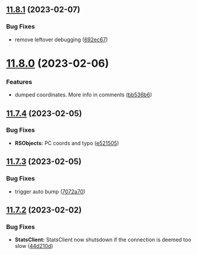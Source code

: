 ## [11.8.1](https://github.com/Torwent/WaspLib/compare/v11.8.0...v11.8.1) (2023-02-07)


### Bug Fixes

* remove leftover debugging ([692ec67](https://github.com/Torwent/WaspLib/commit/692ec6730ed81f22281fb06f6ee6958b5451b29c))



# [11.8.0](https://github.com/Torwent/WaspLib/compare/v11.7.4...v11.8.0) (2023-02-06)


### Features

* dumped coordinates. More info in comments ([bb536b6](https://github.com/Torwent/WaspLib/commit/bb536b6c8a91e766cb820855a1958ade316d3517))



## [11.7.4](https://github.com/Torwent/WaspLib/compare/v11.7.3...v11.7.4) (2023-02-05)


### Bug Fixes

* **RSObjects:** PC coords and typo ([e521505](https://github.com/Torwent/WaspLib/commit/e5215057f1c0e850b6615e724aa2266b522f5f58))



## [11.7.3](https://github.com/Torwent/WaspLib/compare/v11.7.2...v11.7.3) (2023-02-05)


### Bug Fixes

* trigger auto bump ([7072a70](https://github.com/Torwent/WaspLib/commit/7072a700e9f5ba24eaac6f2e4b819112563c6434))



## [11.7.2](https://github.com/Torwent/WaspLib/compare/v11.7.1...v11.7.2) (2023-02-02)


### Bug Fixes

* **StatsClient:** StatsClient now shutsdown if the connection is deemed too slow ([44d210d](https://github.com/Torwent/WaspLib/commit/44d210d8af1b6a4c2683758ea6492a30a817acec))



